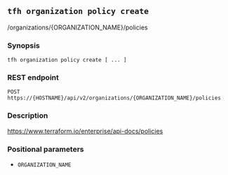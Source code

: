 ## `tfh organization policy create`

/organizations/{ORGANIZATION_NAME}/policies

### Synopsis

    tfh organization policy create [ ... ]

### REST endpoint

    POST https://{HOSTNAME}/api/v2/organizations/{ORGANIZATION_NAME}/policies

### Description

https://www.terraform.io/enterprise/api-docs/policies

### Positional parameters

* `ORGANIZATION_NAME`

